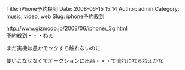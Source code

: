 Title: iPhone予約殺到
Date: 2008-06-15 15:14
Author: admin
Category: music, video, web
Slug: iphone予約殺到

http://www.gizmodo.jp/2008/06/iphone\_3g.html  
予約殺到・・・ねぇ

<div>

まだ実機は愚かモックすら触れないのに

</div>

<div>

使いこなせなくてオークションに出品・・・て流れにならねえかな

</div>
